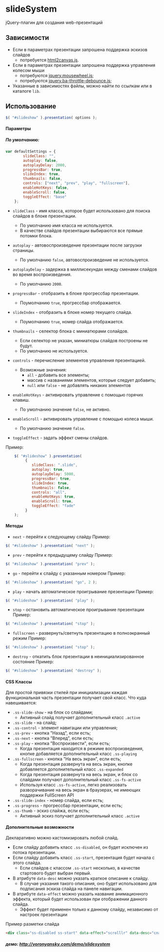 slideSystem
===========
jQuery-плагин для создания web-презентаций

## Зависимости

* Если в параметрах презентации запрошена поддержка эскизов слайдов
    * потребуется <a target="_blank" href="https://github.com/niklasvh/html2canvas">html2canvas.js</a>.
* Если в параметрах презентации запрошена поддержка управления колесом мыши
    * потребуются <a target="_blank" href="https://github.com/brandonaaron/jquery-mousewheel">jquery.mousewheel.js</a>;
    * потребуются <a target="_blank" href="https://github.com/cowboy/jquery-throttle-debounce">jquery.ba-throttle-debounce.js</a>;
* Указанные в зависимостях файлы, можно найти по ссылкам или в каталоге `lib`.

## Использование

```js
$( "#slideshow" ).presentation( options );
```

#### Параметры

##### По умолчанию:

```js
var defaultSettings = {
        slideClass: "",
        autoplay: false,
        autoplayDelay: 2000,
        progressBar: true,
        slideIndex: true,
        thumbnails: false,
        controls: ["next", "prev", "play", "fullscreen"],
        enableHotKeys: false,
        enableScroll: false,
        toggleEffect: "base"
    };
```

* `slideClass` - имя класса, которое будет использовано для поиска слайдов в блоке презентации.
    * По умолчанию имя класса не используется.
    * В качестве слайдов презентации выбираются все прямые потомки блока.

* `autoplay` - автовоспроизведение презентации после загрузки страницы.
    * По умолчанию `false`, автовоспроизведение не используется.

* `autoplayDelay` - задержка в миллисекундах между сменами слайдов во время воспроизведения.
    * По умолчанию `2000`.

* `progressBar` - отобразить в блоке прогрессбар презентации.
    * Поумолчанию `true`, прогрессбар отображается.

* `slideIndex` - отобразить в блоке номер текущего слайда.
    * Поумолчанию `true`, номер слайда отображается.

* `thumbnails` - селектор блока с миниатюрами солайдов.
    * Если селектор не указан, миниатюры слайдов построены не будут.
    * По умолчанию не используется.

* `controls` - перечисление элементов управления презентацией.
    * Возможные значения:
        * `all` - добавить все элементы;
        * массив с названиями элементов, которые следует добавить;
        * `null` или `false` - не добавлять никаких элементов

* `enableHotKeys` - активировать управление с помощью горячих клавиш.
    * По умолчанию значение `false`, не активно.

* `enableScroll` - активировать управление с помощью колеса мыши.
    * По умолчанию значение `false`.

* `toggleEffect` - задать эффект смены слайдов.

Пример:
```js
    $( "#slideshow" ).presentation(
         {
            slideClass: ".slide",
            autoplay: true,
            autoplayDelay: 5000,
            progressBar: true,
            slideIndex: true,
            thumbnails: false,
            controls: "all",
            enableHotKeys: true,
            enableScroll: true,
            toggleEffect: "fade"
         }
    );
```

#### Методы

* `next` - перейти к следующему слайду
Пример:
```js
$( "#slideshow" ).presentation( "next" );
```

* `prev` - перейти к предыдущему слайду
Пример:
```js
$( "#slideshow" ).presentation( "prev" );
```

* `go` - перейти к слайду с указанным номером
Пример:
```js
$( "#slideshow" ).presentation( "go", 2 );
```

* `play` - начать автоматическое проигрывание презентации
Пример:
```js
$( "#slideshow" ).presentation( "play" );
```

* `stop` - остановить автоматическое проигрывание презентации
Пример:
```js
$( "#slideshow" ).presentation( "stop" );
```

* `fullscreen` - развернуть/светнуть презентацию в полноэкранный режим
Пример:
```js
$( "#slideshow" ).presentation( "stop" );
```

* `destroy` - откатить блок презентации в неинициализированное состояние
Пример:
```js
$( "#slideshow" ).presentation( "destroy" );
```

#### CSS Классы

Для простой привязки стилей при инициализации каждая функциональная часть презентации получает свой класс.
Что куда навешивается:

* `.ss-slide-show` - на блок со слайдами;
    * Активный слайд получает дополнительный класс `.active`
* `.ss-slide` - на слайд;
* `.ss-control` - элемент навигации или управления;
* `.ss-prev` - кнопка "Назад", если есть;
* `.ss-next` - кнопка "Вперед", если есть;
* `.ss-play` - кнопка "Воспроизвести", если есть;
    * Когда презентация находится в режиме воспроизведения, кнопке добавляется дополнительный класс `.ss-playing`
* `.ss-fullscreen` - кнопка "На весь экран", если есть;
    * Когда презентация развернута на весь экран, кнопке добавляется дополнительный класс `.ss-expanded`
    * Когда презентация развернута на весь экран, <body> и блок со слайдами получают дополнительный класс `.ss-fs-active`
    * Используя класс `.ss-fs-active`, легко реализовать разворачивание на весь экран в браузерах, не имеющих поддержки FullScreen API
* `.ss-slide-index` - номер слайда, если есть;
* `.ss-progress` - прогрессбар презентации, если есть;
* `.ss-thumb` - эскиз слайжа, если есть;
    * Активный эскиз получает дополнительный класс `.active`

#### Дополнительные возможности

Декларативно можно кастомизировать любой слайд.

* Если слайду добавить класс `.ss-disabled`, он будет исключен из потока презентации.
* Если слайду добавить класс `.ss-start`, презентация будет начала с этого слайда.
    * Если слайдов с классом `.ss-start` несколько, в качестве стартового будет выбран первый.
* В атрибуте `data-desc` можно указать краткое описание к слайду.
    * В случае указания такого описания, оно будет использовано для подписания эскиза слайда на панеле навигации.
* В атрибуте `data-effect` можно указать название анимационного эффекта, который будет использован при отображении данного слайда.
    * Эффект будет применен только к данному слайду, независимо от настроек презентации

Пример разметки слайда
```html
<div class="ss-disabled ss-start" data-effect="scrolllr" data-desc="слайд №1" >Контент слайда</div>
```

##### демо: http://voronyansky.com/demo/slidesystem
